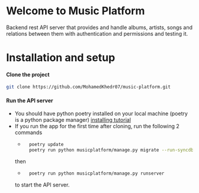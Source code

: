 # Welcome to Music Platform 
Backend rest API server that provides and handle albums, artists, songs and relations between them with authentication and permissions and testing it.
# Installation and setup

#### Clone the project


```Bash
git clone https://github.com/MohamedKhedr07/music-platform.git
```
#### Run the API server

   - You should have python poetry installed on your local machine (poetry is a python package manager) [installing tutorial](https://python-poetry.org/docs/)
   - If you run the app for the first time after cloning, run the following 2 commands
        - ```Bash
            poetry update
            poetry run python musicplatform/manage.py migrate --run-syncdb
            ```
        then
        - ```Bash
            poetry run python musicplatform/manage.py runserver
            ```
        to start the API server.

